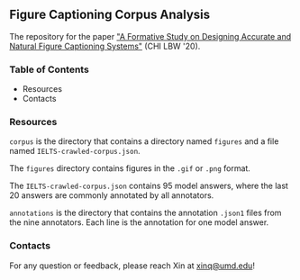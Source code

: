 ## Figure Captioning Corpus Analysis
The repository for the paper ["A Formative Study on Designing Accurate and Natural Figure Captioning Systems"](https://dl.acm.org/doi/abs/10.1145/3334480.3382946) (CHI LBW '20).

### Table of Contents
 * Resources
 * Contacts

### Resources
`corpus` is the directory that contains a directory named `figures` and a file named `IELTS-crawled-corpus.json`. 

The `figures` directory contains figures in the `.gif` or `.png` format.

The `IELTS-crawled-corpus.json` contains 95 model answers, where the last 20 answers are commonly annotated by all annotators.

`annotations` is the directory that contains the annotation `.json1` files from the nine annotators. Each line is the annotation for one model answer.  

### Contacts
For any question or feedback, please reach Xin at [xinq@umd.edu](mailto:xinq@umd.edu)!



